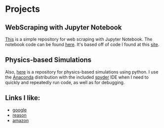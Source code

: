 # Projects

## WebScraping with Jupyter Notebook

[This](https://github.com/hanchak/WebScrape) is a simple repository for web scraping with Jupyter Notebook.
The notebook code can be found [here](https://github.com/hanchak/WebScrape/blob/master/ScrapeTheWeather.ipynb). 
It's based off of code I found at this [site](https://www.dataquest.io/blog/web-scraping-tutorial-python/).

## Physics-based Simulations

Also, [here](https://github.com/hanchak/physics) is a repository for physics-based simulations using python.  I use the [Anaconda](https://www.anaconda.com/distribution/) distribution with the included [spyder](https://github.com/spyder-ide/spyder) IDE when I need to quickly and repeatedly run code, as well as for debugging.

## Links I like:
- [google](https://www.google.com)
- [reason](https://www.reason.com)
- [amazon](https://www.amazon.com)

